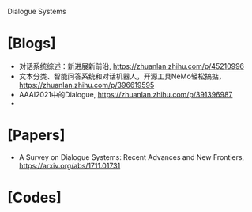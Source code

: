 Dialogue Systems

# [Blogs]
+ 对话系统综述：新进展新前沿, https://zhuanlan.zhihu.com/p/45210996
+ 文本分类、智能问答系统和对话机器人，开源工具NeMo轻松搞掂， https://zhuanlan.zhihu.com/p/396619595
+ AAAI2021中的Dialogue, https://zhuanlan.zhihu.com/p/391396987
+ 

# [Papers]
+ A Survey on Dialogue Systems: Recent Advances and New Frontiers, https://arxiv.org/abs/1711.01731

# [Codes]
